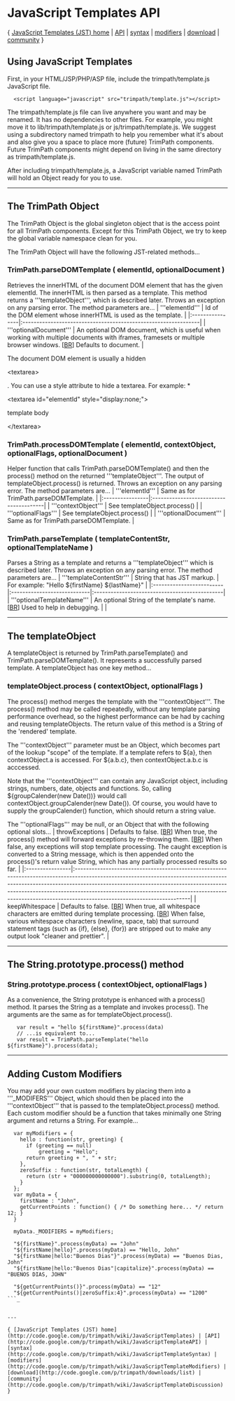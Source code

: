 # JavaScript Templates API #
{ [JavaScript Templates (JST) home](http://code.google.com/p/trimpath/wiki/JavaScriptTemplates) | [API](http://code.google.com/p/trimpath/wiki/JavaScriptTemplateAPI) | [syntax](http://code.google.com/p/trimpath/wiki/JavaScriptTemplateSyntax) | [modifiers](http://code.google.com/p/trimpath/wiki/JavaScriptTemplateModifiers) | [download](http://code.google.com/p/trimpath/wiki/TrimPathDownload) | [community](http://code.google.com/p/trimpath/wiki/JavaScriptTemplateDiscussion) }

## Using JavaScript Templates ##
First, in your HTML/JSP/PHP/ASP file, include the trimpath/template.js JavaScript file.
```
  <script language="javascript" src="trimpath/template.js"></script>
```

The trimpath/template.js file can live anywhere you want and may be renamed.  It has no dependencies to other files.  For example, you might move it to lib/trimpath/template.js or js/trimpath/template.js.  We suggest using a subdirectory named trimpath to help you remember what it's about and also give you a space to place more (future) TrimPath components.  Future TrimPath components might depend on living in the same directory as trimpath/template.js.

After including trimpath/template.js, a JavaScript variable named TrimPath will hold an Object ready for you to use.


---

## The TrimPath Object ##
The TrimPath Object is the global singleton object that is the access point for all TrimPath components.  Except for this TrimPath Object, we try to keep the global variable namespace clean for you.

The TrimPath Object will have the following JST-related methods...

### TrimPath.parseDOMTemplate ( elementId, optionalDocument ) ###
Retrieves the innerHTML of the document DOM element that has the given elementId.  The innerHTML is then parsed as a template.  This method returns a '''templateObject''', which is described later.  Throws an exception on any parsing error.  The method parameters are...
| '''elementId''' | Id of the DOM element whose innerHTML is used as the template. |
|:----------------|:---------------------------------------------------------------|
| '''optionalDocument''' | An optional DOM document, which is useful when working with multiple documents with iframes, framesets or multiple browser windows. [[BR](BR.md)] Defaults to document. |

The document DOM element is usually a hidden 

&lt;textarea&gt;

.  You can use a style attribute to hide a textarea.  For example:
  * 

&lt;textarea id="elementId" style="display:none;"&gt;

 template body 

&lt;/textarea&gt;



### TrimPath.processDOMTemplate ( elementId, contextObject, optionalFlags, optionalDocument ) ###
Helper function that calls TrimPath.parseDOMTemplate() and then the process() method on the returned '''templateObject'''.  The output of templateObject.process() is returned.  Throws an exception on any parsing error.  The method parameters are...
| '''elementId''' | Same as for TrimPath.parseDOMTemplate. |
|:----------------|:---------------------------------------|
| '''contextObject''' | See templateObject.process()           |
| '''optionalFlags''' | See templateObject.process()           |
| '''optionalDocument''' | Same as for TrimPath.parseDOMTemplate. |

### TrimPath.parseTemplate ( templateContentStr, optionalTemplateName ) ###
Parses a String as a template and returns a '''templateObject''' which is described later.  Throws an exception on any parsing error.  The method parameters are...
| '''templateContentStr''' | String that has JST markup. | For example: "Hello ${firstName} ${lastName}" |
|:-------------------------|:----------------------------|:----------------------------------------------|
| '''optionalTemplateName''' | An optional String of the template's name. [[BR](BR.md)] Used to help in debugging. |                                               |


---

## The templateObject ##
A templateObject is returned by TrimPath.parseTemplate() and TrimPath.parseDOMTemplate().  It represents a successfully parsed template.  A templateObject has one key method...

### templateObject.process ( contextObject, optionalFlags ) ###
The process() method merges the template with the '''contextObject'''.  The process() method may be called repeatedly, without any template parsing performance overhead, so the highest performance can be had by caching and reusing templateObjects.  The return value of this method is a String of the 'rendered' template.

The '''contextObject''' parameter must be an Object, which becomes part of the lookup "scope" of the template.  If a template refers to ${a}, then contextObject.a is accessed.  For ${a.b.c}, then contextObject.a.b.c is acccessed.

Note that the '''contextObject''' can contain any JavaScript object, including strings, numbers, date, objects and functions.  So, calling ${groupCalender(new Date())} would call contextObject.groupCalender(new Date()).  Of course, you would have to supply the groupCalender() function, which should return a string value.

The '''optionalFlags''' may be null, or an Object that with the following optional slots...
| throwExceptions | Defaults to false. [[BR](BR.md)] When true, the process() method will forward exceptions by re-throwing them. [[BR](BR.md)] When false, any exceptions will stop template processing.  The caught exception is converted to a String message, which is then appended onto the process()'s return value String, which has any partially processed results so far. |
|:----------------|:-----------------------------------------------------------------------------------------------------------------------------------------------------------------------------------------------------------------------------------------------------------------------------------------------------------------------------------------------------------------|
| keepWhitespace  | Defaults to false. [[BR](BR.md)] When true, all whitespace characters are emitted during template processing. [[BR](BR.md)] When false, various whitespace characters (newline, space, tab) that surround statement tags (such as {if}, {else}, {for}) are stripped out to make any output look "cleaner and prettier".                                          |


---

## The String.prototype.process() method ##

### String.prototype.process ( contextObject, optionalFlags ) ###

As a convenience, the String prototype is enhanced with a process() method.  It parses the String as a template and invokes process().  The arguments are the same as for templateObject.process().
```
   var result = "hello ${firstName}".process(data)
   // ...is equivalent to...
   var result = TrimPath.parseTemplate("hello ${firstName}").process(data);
```


---

## Adding Custom Modifiers ##
You may add your own custom modifiers by placing them into a '''_MODIFERS''' Object, which should then be placed into the '''contextObject''' that is passed to the templateObject.process() method.  Each custom modifier should be a function that takes minimally one String argument and returns a String.  For example...
```
  var myModifiers = {
    hello : function(str, greeting) { 
      if (greeting == null)
          greeting = "Hello";
      return greeting + ", " + str;
    },
    zeroSuffix : function(str, totalLength) {
      return (str + "000000000000000").substring(0, totalLength);
    }
  };
  var myData = {
    firstName : "John", 
    getCurrentPoints : function() { /* Do something here... */ return 12; }
  }

  myData._MODIFIERS = myModifiers;

  "${firstName}".process(myData) == "John"
  "${firstName|hello}".process(myData) == "Hello, John"
  "${firstName|hello:"Buenos Dias"}".process(myData) == "Buenos Dias, John"
  "${firstName|hello:"Buenos Dias"|capitalize}".process(myData) == "BUENOS DIAS, JOHN"

  "${getCurrentPoints()}".process(myData) == "12"
  "${getCurrentPoints()|zeroSuffix:4}".process(myData) == "1200"
```_


---

{ [JavaScript Templates (JST) home](http://code.google.com/p/trimpath/wiki/JavaScriptTemplates) | [API](http://code.google.com/p/trimpath/wiki/JavaScriptTemplateAPI) | [syntax](http://code.google.com/p/trimpath/wiki/JavaScriptTemplateSyntax) | [modifiers](http://code.google.com/p/trimpath/wiki/JavaScriptTemplateModifiers) | [download](http://code.google.com/p/trimpath/downloads/list) | [community](http://code.google.com/p/trimpath/wiki/JavaScriptTemplateDiscussion) }